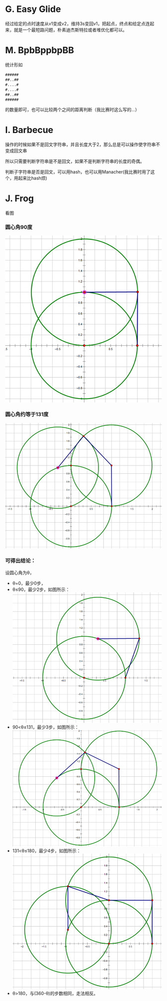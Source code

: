 # G. Easy Glide

经过给定的点时速度从v1变成v2，维持3s变回v1，把起点，终点和给定点连起来，就是一个最短路问题，朴素迪杰斯特拉或者堆优化都可以。

# M. BpbBppbpBB

统计形如

```
######
##..##
#....#
#....#
##..##
######
```
的数量即可，也可以比较两个之间的距离判断（我比赛时这么写的...）

# I. Barbecue

操作的时候如果不是回文字符串，并且长度大于2，那么总是可以操作使字符串不变成回文串

所以只需要判断字符串是不是回文，如果不是判断字符串的长度的奇偶。

判断子字符串是否是回文，可以用hash，也可以用Manacher(我比赛时用了这个，用起来比hash烦)

# J. Frog

看图

### 圆心角90度

![img3.png](./images/img3.png)

### 圆心角约等于131度

![img2.png](./images/img2.png)

### 可得出结论：
设圆心角为θ，
 - θ=0，最少0步，
 - θ≤90，最少2步，如图所示：
![img1.png](./images/img4.png)
 - 90<θ≤131，最少3步，如图所示：
![img4.png](./images/img1.png)
 - 131<θ≤180，最少4步，如图所示：
![img5.png](./images/img5.png)
 - θ>180，与(360-θ)的步数相同，走法相反。

